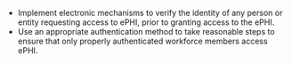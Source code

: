 * Implement electronic mechanisms to verify the identity of any person or entity requesting access to ePHI, prior to
  granting access to the ePHI.
* Use an appropriate authentication method to take reasonable steps to ensure that only properly authenticated workforce
  members access ePHI.